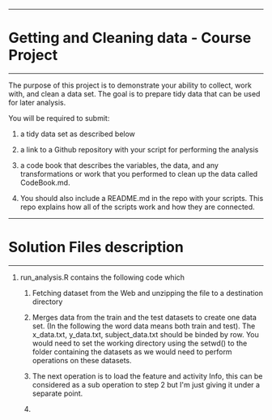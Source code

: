 ***
# Getting and Cleaning data - Course Project
***

The purpose of this project is to demonstrate your ability to collect, work with, and clean a data set. The goal is to prepare tidy data that can be used for later analysis.

You will be required to submit: 

1) a tidy data set as described below

2) a link to a Github repository with your script for performing the analysis

3) a code book that describes the variables, the data, and any transformations or work that you performed to clean up the data called CodeBook.md. 

4) You should also include a README.md in the repo with your scripts. This repo explains how all of the scripts work and how they are connected.

***
# Solution Files description
***

1. run_analysis.R contains the following code which

    1. Fetching dataset from the Web and unzipping the file to a
    destination directory
    
    2. Merges data from the train and the test datasets to create
    one data set. (In the following the word data means both train and test).
    The x_data.txt, y_data.txt, subject_data.txt should be binded by row.
    You would need to set the working directory using the setwd() to the
    folder containing the datasets as we would need to perform operations
    on these datasets.
    
    3. The next operation is to load the feature and activity Info, this can
    be considered as a sub operation to step 2 but I'm just giving it under         a separate point.

    4.